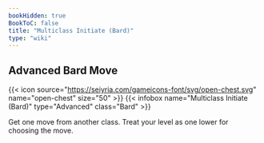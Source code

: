 ```yaml
---
bookHidden: true
BookToC: false
title: "Multiclass Initiate (Bard)"
type: "wiki"
---
```

## Advanced Bard Move
{{< icon source="https://seiyria.com/gameicons-font/svg/open-chest.svg" name="open-chest" size="50" >}}
{{< infobox name="Multiclass Initiate (Bard)" type="Advanced" class="Bard" >}}

Get one move from another class. Treat your level as one lower for choosing the move.